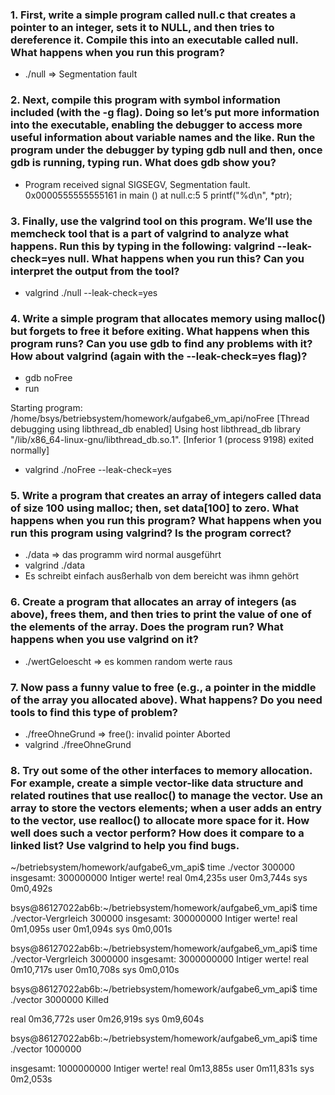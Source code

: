 ### 1. First, write a simple program called null.c that creates a pointer to an integer, sets it to NULL, and then tries to dereference it. Compile this into an executable called null. What happens when you run this program?

- ./null  =>  Segmentation fault

### 2. Next, compile this program with symbol information included (with the -g flag). Doing so let’s put more information into the executable, enabling the debugger to access more useful information about variable names and the like. Run the program under the debugger by typing gdb null and then, once gdb is running, typing run. What does gdb show you?

- Program received signal SIGSEGV, Segmentation fault.
0x0000555555555161 in main () at null.c:5
5           printf("%d\n", *ptr);

### 3. Finally, use the valgrind tool on this program. We’ll use the memcheck tool that is a part of valgrind to analyze what happens. Run this by typing in the following: valgrind --leak-check=yes null. What happens when you run this? Can you interpret the output from the tool?

- valgrind ./null --leak-check=yes

### 4. Write a simple program that allocates memory using malloc() but forgets to free it before exiting. What happens when this program runs? Can you use gdb to find any problems with it? How about valgrind (again with the --leak-check=yes flag)?

- gdb noFree
- run

Starting program: /home/bsys/betriebsystem/homework/aufgabe6_vm_api/noFree 
[Thread debugging using libthread_db enabled]
Using host libthread_db library "/lib/x86_64-linux-gnu/libthread_db.so.1".
[Inferior 1 (process 9198) exited normally]

- valgrind ./noFree --leak-check=yes


### 5. Write a program that creates an array of integers called data of size 100 using malloc; then, set data[100] to zero. What happens when you run this program? What happens when you run this program using valgrind? Is the program correct?

- ./data => das programm wird normal ausgeführt
- valgrind ./data
- Es schreibt einfach ausßerhalb von dem bereicht was ihmn gehört

### 6. Create a program that allocates an array of integers (as above), frees them, and then tries to print the value of one of the elements of the array. Does the program run? What happens when you use valgrind on it?

- ./wertGeloescht => es kommen random werte raus

### 7. Now pass a funny value to free (e.g., a pointer in the middle of the array you allocated above). What happens? Do you need tools to find this type of problem?

- ./freeOhneGrund => free(): invalid pointer Aborted
- valgrind ./freeOhneGrund

### 8.  Try out some of the other interfaces to memory allocation. For example, create a simple vector-like data structure and related routines that use realloc() to manage the vector. Use an array to store the vectors elements; when a user adds an entry to the vector, use realloc() to allocate more space for it. How well does such a vector perform? How does it compare to a linked list? Use valgrind to help you find bugs.

~/betriebsystem/homework/aufgabe6_vm_api$ time ./vector 300000
insgesamt: 300000000 Intiger werte!
real    0m4,235s
user    0m3,744s
sys     0m0,492s

bsys@86127022ab6b:~/betriebsystem/homework/aufgabe6_vm_api$ time ./vector-Vergrleich 300000
insgesamt: 300000000 Intiger werte!
real    0m1,095s
user    0m1,094s
sys     0m0,001s

bsys@86127022ab6b:~/betriebsystem/homework/aufgabe6_vm_api$ time ./vector-Vergrleich 3000000
insgesamt: 3000000000 Intiger werte!
real    0m10,717s
user    0m10,708s
sys     0m0,010s

bsys@86127022ab6b:~/betriebsystem/homework/aufgabe6_vm_api$ time ./vector 3000000
Killed

real    0m36,772s
user    0m26,919s
sys     0m9,604s

bsys@86127022ab6b:~/betriebsystem/homework/aufgabe6_vm_api$ time ./vector 1000000

insgesamt: 1000000000 Intiger werte!
real    0m13,885s
user    0m11,831s
sys     0m2,053s
